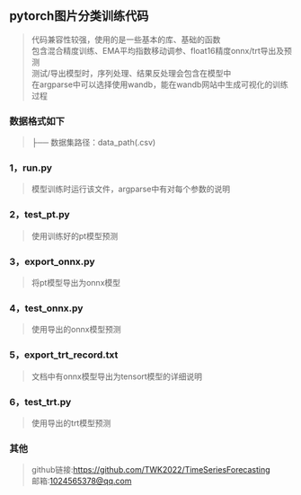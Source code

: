 ## pytorch图片分类训练代码
>代码兼容性较强，使用的是一些基本的库、基础的函数  
>包含混合精度训练、EMA平均指数移动调参、float16精度onnx/trt导出及预测    
>测试/导出模型时，序列处理、结果反处理会包含在模型中  
>在argparse中可以选择使用wandb，能在wandb网站中生成可视化的训练过程
### 数据格式如下  
>├── 数据集路径：data_path(.csv)  
### 1，run.py
>模型训练时运行该文件，argparse中有对每个参数的说明
### 2，test_pt.py
>使用训练好的pt模型预测
### 3，export_onnx.py
>将pt模型导出为onnx模型
### 4，test_onnx.py
>使用导出的onnx模型预测
### 5，export_trt_record.txt
>文档中有onnx模型导出为tensort模型的详细说明
### 6，test_trt.py
>使用导出的trt模型预测
### 其他
>github链接:https://github.com/TWK2022/TimeSeriesForecasting  
>邮箱:1024565378@qq.com